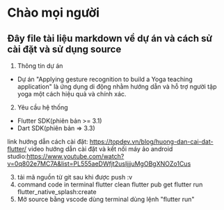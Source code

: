 # Chào mọi người

## Đây file tài liệu markdown về dự án và cách sử cài đặt và sử dụng source

1. Thông tin dự án

- Dự án "Applying gesture recognition to build a Yoga teaching application" là ứng dụng di động nhằm hướng dẫn và hỗ trợ người tập yoga một cách hiệu quả và chính xác.

2. Yêu cầu hệ thống

- Flutter SDK(phiên bản >= 3.1)
- Dart SDK(phiên bản => 3.3)

link hướng dẫn cách cài đặt: https://topdev.vn/blog/huong-dan-cai-dat-flutter/
video hướng dẫn cài đặt và kết nối máy ảo android studio:https://www.youtube.com/watch?v=0q802e7MC7A&list=PL555aeDWfjt2usljjjuMgOBgXNOZo1Cus

3. tải mã nguồn từ git sau khi được push :v
4. command code in terminal
   flutter clean
   flutter pub get
   flutter run flutter_native_splash:create
5. Mở source bằng vscode dùng terminal dùng lệnh "flutter run"
